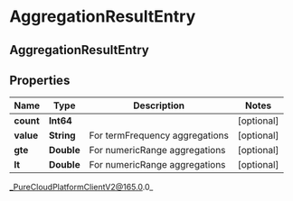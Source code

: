 # AggregationResultEntry

## AggregationResultEntry

## Properties

|Name | Type | Description | Notes|
|------------ | ------------- | ------------- | -------------|
| **count** | **Int64** |  | [optional] |
| **value** | **String** | For termFrequency aggregations | [optional] |
| **gte** | **Double** | For numericRange aggregations | [optional] |
| **lt** | **Double** | For numericRange aggregations | [optional] |



_PureCloudPlatformClientV2@165.0.0_
